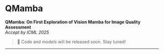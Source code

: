# QMamba

**QMamba: On First Exploration of Vision Mamba for Image Quality Assessment**  
*Accept by ICML 2025*


> 📌 Code and models will be released soon. Stay tuned!

---

